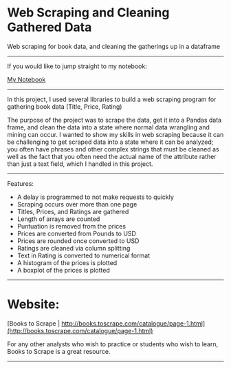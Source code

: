 # Web Scraping and Cleaning Gathered Data
Web scraping for book data, and cleaning the gatherings up in a dataframe

***
If you would like to jump straight to my notebook:

[My Notebook](#[Web-Scraping-and-Cleaning-Gathered-Data/blob/main/Selenium%20Practice.ipynb](https://github.com/therealchriswoodward/Web-Scraping-and-Cleaning-Gathered-Data/blob/main/Selenium%20Practice.ipynb))
***

In this project, I used several libraries to build a web scraping program for gathering book data (Title, Price, Rating)

The purpose of the project was to scrape the data, get it into a Pandas data frame, and clean the data into a state where normal data wrangling and mining can occur. I wanted to show my skills in web scraping because it can be challenging to get scraped data into a state where it can be analyzed; you often have phrases and other complex strings that must be cleaned as well as the fact that you often need the actual name of the attribute rather than just a text field, which I handled in this project.

***

Features:

* A delay is programmed to not make requests to quickly
* Scraping occurs over more than one page
* Titles, Prices, and Ratings are gathered
* Length of arrays are counted
* Puntuation is removed from the prices
* Prices are converted from Pounds to USD
* Prices are rounded once converted to USD
* Ratings are cleaned via column splitting
* Text in Rating is converted to numerical format
* A histogram of the prices is plotted
* A boxplot of the prices is plotted

***

# Website:

[Books to Scrape | http://books.toscrape.com/catalogue/page-1.html](http://books.toscrape.com/catalogue/page-1.html)

For any other analysts who wish to practice or students who wish to learn, Books to Scrape is a great resource.
***
